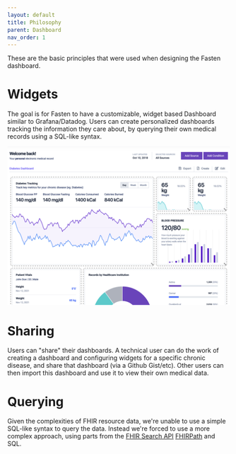 ```yaml
---
layout: default
title: Philosophy
parent: Dashboard
nav_order: 1
---
```


These are the basic principles that were used when designing the Fasten dashboard.

# Widgets

The goal is for Fasten to have a customizable, widget based Dashboard similar to Grafana/Datadog. 
Users can create personalized dashboards tracking the information they care about, by querying their own medical records using a SQL-like syntax.

![widget dashboard](../img/screenshots/widget-dashboard.png)

# Sharing

Users can "share" their dashboards. A technical user can do the work of creating a dashboard and configuring 
widgets for a specific chronic disease, and share that dashboard (via a Github Gist/etc). 
Other users can then import this dashboard and use it to view their own medical data. 

# Querying

Given the complexities of FHIR resource data, we're unable to use a simple SQL-like syntax to query the data. 
Instead we're forced to use a more complex approach, using parts from the [FHIR Search API](https://www.hl7.org/fhir/search.html) 
[FHIRPath](https://hl7.org/fhir/fhirpath.html) and SQL.



